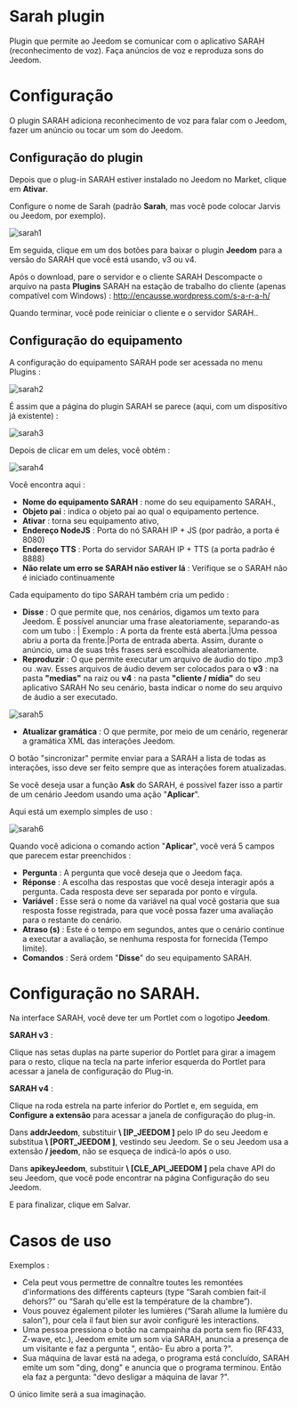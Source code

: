 # Sarah plugin

Plugin que permite ao Jeedom se comunicar com o aplicativo SARAH (reconhecimento de voz). Faça anúncios de voz e reproduza sons do Jeedom.

# Configuração 

O plugin SARAH adiciona reconhecimento de voz para falar com o Jeedom, fazer um anúncio ou tocar um som do Jeedom.

## Configuração do plugin 

Depois que o plug-in SARAH estiver instalado no Jeedom no Market, clique em **Ativar**.

Configure o nome de Sarah (padrão **Sarah**, mas você pode colocar Jarvis ou Jeedom, por exemplo).

![sarah1](../images/sarah1.PNG)

Em seguida, clique em um dos botões para baixar o plugin **Jeedom** para a versão do SARAH que você está usando, v3 ou v4.

Após o download, pare o servidor e o cliente SARAH Descompacte o arquivo na pasta **Plugins** SARAH na estação de trabalho do cliente (apenas compatível com Windows) :
<http://encausse.wordpress.com/s-a-r-a-h/>

Quando terminar, você pode reiniciar o cliente e o servidor SARAH..

## Configuração do equipamento 

A configuração do equipamento SARAH pode ser acessada no menu Plugins :

![sarah2](../images/sarah2.PNG)

É assim que a página do plugin SARAH se parece (aqui, com um dispositivo já existente) :

![sarah3](../images/sarah3.PNG)

Depois de clicar em um deles, você obtém :

![sarah4](../images/sarah4.PNG)

Você encontra aqui :

-   **Nome do equipamento SARAH** : nome do seu equipamento SARAH.,
-   **Objeto pai** : indica o objeto pai ao qual o equipamento pertence.
-   **Ativar** : torna seu equipamento ativo,
-   **Endereço NodeJS** : Porta do nó SARAH IP + JS (por padrão, a porta é 8080)
-   **Endereço TTS** : Porta do servidor SARAH IP + TTS (a porta padrão é 8888)
-   **Não relate um erro se SARAH não estiver lá** : Verifique se o SARAH não é iniciado continuamente

Cada equipamento do tipo SARAH também cria um pedido :

-   **Disse** : O que permite que, nos cenários, digamos um texto para Jeedom. É possível anunciar uma frase aleatoriamente, separando-as com um tubo : | Exemplo : A porta da frente está aberta.|Uma pessoa abriu a porta da frente.|Porta de entrada aberta. Assim, durante o anúncio, uma de suas três frases será escolhida aleatoriamente.
-   **Reproduzir** : O que permite executar um arquivo de áudio do tipo .mp3 ou .wav. Esses arquivos de áudio devem ser colocados para o **v3** : na pasta **"medias"** na raiz ou **v4** : na pasta **"cliente / mídia"** do seu aplicativo SARAH No seu cenário, basta indicar o nome do seu arquivo de áudio a ser executado.

![sarah5](../images/sarah5.PNG)

-   **Atualizar gramática** : O que permite, por meio de um cenário, regenerar a gramática XML das interações Jeedom.

O botão "sincronizar" permite enviar para a SARAH a lista de todas as interações, isso deve ser feito sempre que as interações forem atualizadas.

Se você deseja usar a função **Ask** do SARAH, é possível fazer isso a partir de um cenário Jeedom usando uma ação "**Aplicar**".

Aqui está um exemplo simples de uso :

![sarah6](../images/sarah6.PNG)

Quando você adiciona o comando action "**Aplicar**", você verá 5 campos que parecem estar preenchidos :

-   **Pergunta** : A pergunta que você deseja que o Jeedom faça.
-   **Réponse** : A escolha das respostas que você deseja interagir após a pergunta. Cada resposta deve ser separada por ponto e vírgula.
-   **Variável** : Esse será o nome da variável na qual você gostaria que sua resposta fosse registrada, para que você possa fazer uma avaliação para o restante do cenário.
-   **Atraso (s)** : Este é o tempo em segundos, antes que o cenário continue a executar a avaliação, se nenhuma resposta for fornecida (Tempo limite).
-   **Comandos** : Será ordem "**Disse**" do seu equipamento SARAH.

# Configuração no SARAH. 

Na interface SARAH, você deve ter um Portlet com o logotipo **Jeedom**.

**SARAH v3** :

Clique nas setas duplas na parte superior do Portlet para girar a imagem para o resto, clique na tecla na parte inferior esquerda do Portlet para acessar a janela de configuração do Plug-in.

**SARAH v4** :

Clique na roda estrela na parte inferior do Portlet e, em seguida, em **Configure a extensão** para acessar a janela de configuração do plug-in.

Dans **addrJeedom**, substituir **\ [IP\_JEEDOM \]** pelo IP do seu Jeedom e substitua **\ [PORT\_JEEDOM \]**, vestindo seu Jeedom. Se o seu Jeedom usa a extensão **/ jeedom**, não se esqueça de indicá-lo após o uso.

Dans **apikeyJeedom**, substituir **\ [CLE\_API\_JEEDOM \]** pela chave API do seu Jeedom, que você pode encontrar na página Configuração do seu Jeedom.

E para finalizar, clique em Salvar.

# Casos de uso 

Exemplos :

-   Cela peut vous permettre de connaître toutes les remontées d'informations des différents capteurs (type “Sarah combien fait-il dehors?” ou “Sarah qu'elle est la température de la chambre”).
-   Vous pouvez également piloter les lumières (“Sarah allume la lumière du salon”), pour cela il faut bien sur avoir configuré les interactions.
-   Uma pessoa pressiona o botão na campainha da porta sem fio (RF433, Z-wave, etc.), Jeedom emite um som via SARAH, anuncia a presença de um visitante e faz a pergunta ", então- Eu abro a porta ?".
-   Sua máquina de lavar está na adega, o programa está concluído, SARAH emite um som "ding, dong" e anuncia que o programa terminou. Então ela faz a pergunta: "devo desligar a máquina de lavar ?".

O único limite será a sua imaginação.
